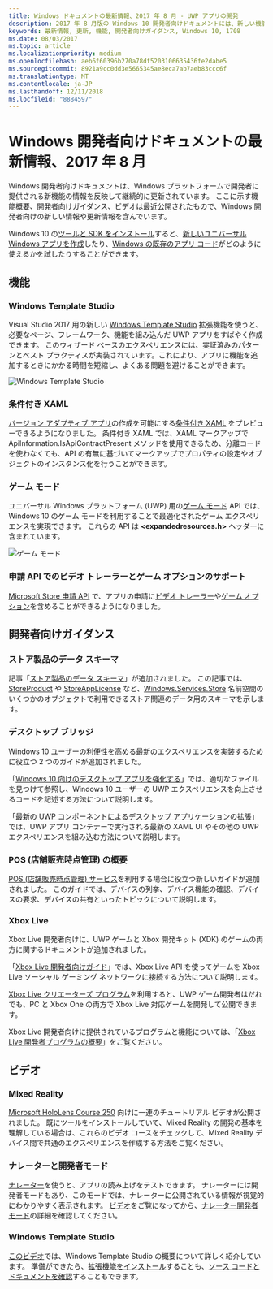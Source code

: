 ```yaml
---
title: Windows ドキュメントの最新情報、2017 年 8 月 - UWP アプリの開発
description: 2017 年 8 月版の Windows 10 開発者向けドキュメントには、新しい機能、ビデオ、開発者向けガイダンスが追加されました
keywords: 最新情報, 更新, 機能, 開発者向けガイダンス, Windows 10, 1708
ms.date: 08/03/2017
ms.topic: article
ms.localizationpriority: medium
ms.openlocfilehash: aeb6f60396b270a78df5203106635436fe2dabe5
ms.sourcegitcommit: 8921a9cc0dd3e5665345ae8eca7ab7aeb83ccc6f
ms.translationtype: MT
ms.contentlocale: ja-JP
ms.lasthandoff: 12/11/2018
ms.locfileid: "8884597"
---
```

# <a name="whats-new-in-the-windows-developer-docs-in-august-2017"></a>Windows 開発者向けドキュメントの最新情報、2017 年 8 月

Windows 開発者向けドキュメントは、Windows プラットフォームで開発者に提供される新機能の情報を反映して継続的に更新されています。 ここに示す機能概要、開発者向けガイダンス、ビデオは最近公開されたもので、Windows 開発者向けの新しい情報や更新情報を含んでいます。

Windows 10 の[ツールと SDK をインストール](http://go.microsoft.com/fwlink/?LinkId=821431)すると、[新しいユニバーサル Windows アプリを作成](../get-started/your-first-app.md)したり、[Windows の既存のアプリ コード](../porting/index.md)がどのように使えるかを試したりすることができます。

## <a name="features"></a>機能

### <a name="windows-template-studio"></a>Windows Template Studio

Visual Studio 2017 用の新しい [Windows Template Studio](https://aka.ms/wtsinstall) 拡張機能を使うと、必要なページ、フレームワーク、機能を組み込んだ UWP アプリをすばやく作成できます。 このウィザード ベースのエクスペリエンスには、実証済みのパターンとベスト プラクティスが実装されています。これにより、アプリに機能を追加するときにかかる時間を短縮し、よくある問題を避けることができます。

![Windows Template Studio](images/template-studio.png)

### <a name="conditional-xaml"></a>条件付き XAML

[バージョン アダプティブ アプリ](../debug-test-perf/version-adaptive-apps.md)の作成を可能にする[条件付き XAML](../debug-test-perf/conditional-xaml.md) をプレビューできるようになりました。 条件付き XAML では、XAML マークアップで ApiInformation.IsApiContractPresent メソッドを使用できるため、分離コードを使わなくても、API の有無に基づいてマークアップでプロパティの設定やオブジェクトのインスタンス化を行うことができます。

### <a name="game-mode"></a>ゲーム モード

ユニバーサル Windows プラットフォーム (UWP) 用の[ゲーム モード](https://msdn.microsoft.com/library/windows/desktop/mt808808) API では、Windows 10 のゲーム モードを利用することで最適化されたゲーム エクスペリエンスを実現できます。 これらの API は **&lt;expandedresources.h&gt;** ヘッダーに含まれています。

![ゲーム モード](images/game-mode.png)

### <a name="submission-api-supports-video-trailers-and-gaming-options"></a>申請 API でのビデオ トレーラーとゲーム オプションのサポート

[Microsoft Store 申請 API](../monetize/create-and-manage-submissions-using-windows-store-services.md) で、アプリの申請に[ビデオ トレーラー](../monetize/manage-app-submissions.md#trailer-object)や[ゲーム オプション](../monetize/manage-app-submissions.md#gaming-options-object)を含めることができるようになりました。


## <a name="developer-guidance"></a>開発者向けガイダンス

### <a name="data-schemas-for-store-products"></a>ストア製品のデータ スキーマ

記事「[ストア製品のデータ スキーマ](../monetize/data-schemas-for-store-products.md)」が追加されました。 この記事では、[StoreProduct](https://docs.microsoft.com/uwp/api/windows.services.store.storeproduct) や [StoreAppLicense](https://docs.microsoft.com/uwp/api/windows.services.store.storeapplicense) など、[Windows.Services.Store](https://msdn.microsoft.com/library/windows/apps/windows.services.store.aspx) 名前空間のいくつかのオブジェクトで利用できるストア関連のデータ用のスキーマを示します。

### <a name="desktop-bridge"></a>デスクトップ ブリッジ

Windows 10 ユーザーの利便性を高める最新のエクスペリエンスを実装するために役立つ 2 つのガイドが追加されました。

「[Windows 10 向けのデスクトップ アプリを強化する](https://docs.microsoft.com/windows/uwp/porting/desktop-to-uwp-enhance)」では、適切なファイルを見つけて参照し、Windows 10 ユーザーの UWP エクスペリエンスを向上させるコードを記述する方法について説明します。  

「[最新の UWP コンポーネントによるデスクトップ アプリケーションの拡張](https://docs.microsoft.com/windows/uwp/porting/desktop-to-uwp-extend)」では、UWP アプリ コンテナーで実行される最新の XAML UI やその他の UWP エクスペリエンスを組み込む方法について説明します。

### <a name="getting-started-with-point-of-service"></a>POS (店舗販売時点管理) の概要

[POS (店舗販売時点管理) サービス](https://docs.microsoft.com/en-us/windows/uwp/devices-sensors/pos-get-started)を利用する場合に役立つ新しいガイドが追加されました。 このガイドでは、デバイスの列挙、デバイス機能の確認、デバイスの要求、デバイスの共有といったトピックについて説明します。 

### <a name="xbox-live"></a>Xbox Live

Xbox Live 開発者向けに、UWP ゲームと Xbox 開発キット (XDK) のゲームの両方に関するドキュメントが追加されました。

「[Xbox Live 開発者向けガイド](https://docs.microsoft.com/en-us/windows/uwp/xbox-live/)」では、Xbox Live API を使ってゲームを Xbox Live ソーシャル ゲーミング ネットワークに接続する方法について説明します。

[Xbox Live クリエーターズ プログラム](https://docs.microsoft.com/en-us/windows/uwp/xbox-live/get-started-with-creators/get-started-with-xbox-live-creators)を利用すると、UWP ゲーム開発者はだれでも、PC と Xbox One の両方で Xbox Live 対応ゲームを開発して公開できます。

Xbox Live 開発者向けに提供されているプログラムと機能については、「[Xbox Live 開発者プログラムの概要](https://docs.microsoft.com/en-us/windows/uwp/xbox-live/developer-program-overview)」をご覧ください。

## <a name="videos"></a>ビデオ

### <a name="mixed-reality"></a>Mixed Reality

[Microsoft HoloLens Course 250](https://developer.microsoft.com/en-us/windows/mixed-reality/mixed_reality_250) 向けに一連のチュートリアル ビデオが公開されました。 既にツールをインストールしていて、Mixed Reality の開発の基本を理解している場合は、これらのビデオ コースをチェックして、Mixed Reality デバイス間で共通のエクスペリエンスを作成する方法をご覧ください。

### <a name="narrator-and-dev-mode"></a>ナレーターと開発者モード

[ナレーター](https://support.microsoft.com/help/22798/windows-10-narrator-get-started)を使うと、アプリの読み上げをテストできます。 ナレーターには開発者モードもあり、このモードでは、ナレーターに公開されている情報が視覚的にわかりやすく表示されます。 [ビデオ](https://channel9.msdn.com/Blogs/One-Dev-Minute/Using-Narrator-and-Dev-Mode)をご覧になってから、[ナレーター開発者モード](https://channel9.msdn.com/Blogs/One-Dev-Minute/Using-Narrator-and-Dev-Mode)の詳細を確認してください。

### <a name="windows-template-studio"></a>Windows Template Studio

[このビデオ](https://channel9.msdn.com/Blogs/One-Dev-Minute/Getting-Started-with-Windows-Template-Studio)では、Windows Template Studio の概要について詳しく紹介しています。 準備ができたら、[拡張機能をインストール](https://aka.ms/wtsinstall)することも、[ソース コードとドキュメントを確認](https://aka.ms/wtsinstall)することもできます。